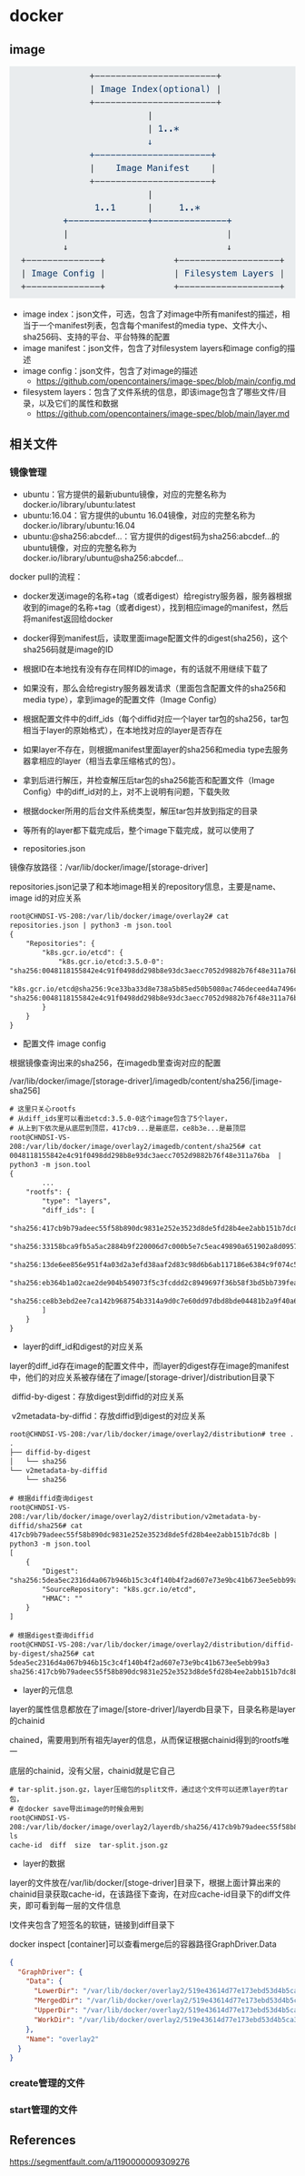 # docker



## image

<img src="img/docker-image.png" alt="docker-image" style="zoom: 67%;" />

- image index：json文件，可选，包含了对image中所有manifest的描述，相当于一个manifest列表，包含每个manifest的media type、文件大小、sha256码、支持的平台、平台特殊的配置
- image manifest：json文件，包含了对filesystem layers和image config的描述
- image config：json文件，包含了对image的描述
  - https://github.com/opencontainers/image-spec/blob/main/config.md
- filesystem layers：包含了文件系统的信息，即该image包含了哪些文件/目录，以及它们的属性和数据
  - https://github.com/opencontainers/image-spec/blob/main/layer.md



## 相关文件

### 镜像管理

- ubuntu：官方提供的最新ubuntu镜像，对应的完整名称为docker.io/library/ubuntu:latest
- ubuntu:16.04：官方提供的ubuntu 16.04镜像，对应的完整名称为docker.io/library/ubuntu:16.04
- ubuntu:@sha256:abcdef...：官方提供的digest码为sha256:abcdef...的ubuntu镜像，对应的完整名称为docker.io/library/ubuntu@sha256:abcdef...

docker pull的流程：

- docker发送image的名称+tag（或者digest）给registry服务器，服务器根据收到的image的名称+tag（或者digest），找到相应image的manifest，然后将manifest返回给docker
- docker得到manifest后，读取里面image配置文件的digest(sha256)，这个sha256码就是image的ID
- 根据ID在本地找有没有存在同样ID的image，有的话就不用继续下载了
- 如果没有，那么会给registry服务器发请求（里面包含配置文件的sha256和media type），拿到image的配置文件（Image Config）
- 根据配置文件中的diff_ids（每个diffid对应一个layer tar包的sha256，tar包相当于layer的原始格式），在本地找对应的layer是否存在
- 如果layer不存在，则根据manifest里面layer的sha256和media type去服务器拿相应的layer（相当去拿压缩格式的包）。
- 拿到后进行解压，并检查解压后tar包的sha256能否和配置文件（Image Config）中的diff_id对的上，对不上说明有问题，下载失败
- 根据docker所用的后台文件系统类型，解压tar包并放到指定的目录
- 等所有的layer都下载完成后，整个image下载完成，就可以使用了



- repositories.json

镜像存放路径：/var/lib/docker/image/[storage-driver]

repositories.json记录了和本地image相关的repository信息，主要是name、image id的对应关系

```shell
root@CHNDSI-VS-208:/var/lib/docker/image/overlay2# cat repositories.json | python3 -m json.tool
{
    "Repositories": {
        "k8s.gcr.io/etcd": {
            "k8s.gcr.io/etcd:3.5.0-0": "sha256:0048118155842e4c91f0498dd298b8e93dc3aecc7052d9882b76f48e311a76ba",
            "k8s.gcr.io/etcd@sha256:9ce33ba33d8e738a5b85ed50b5080ac746deceed4a7496c550927a7a19ca3b6d": "sha256:0048118155842e4c91f0498dd298b8e93dc3aecc7052d9882b76f48e311a76ba"
        }
    }
}
```

- 配置文件 image config

根据镜像查询出来的sha256，在imagedb里查询对应的配置

/var/lib/docker/image/[storage-driver]/imagedb/content/sha256/[image-sha256]

```shell
# 这里只关心rootfs
# 从diff_ids里可以看出etcd:3.5.0-0这个image包含了5个layer，
# 从上到下依次是从底层到顶层，417cb9...是最底层，ce8b3e...是最顶层
root@CHNDSI-VS-208:/var/lib/docker/image/overlay2/imagedb/content/sha256# cat 0048118155842e4c91f0498dd298b8e93dc3aecc7052d9882b76f48e311a76ba  | python3 -m json.tool
{
		...
    "rootfs": {
        "type": "layers",
        "diff_ids": [
            "sha256:417cb9b79adeec55f58b890dc9831e252e3523d8de5fd28b4ee2abb151b7dc8b",
            "sha256:33158bca9fb5a5ac2884b9f220006d7c000b5e7c5eac49890a651902a8d09574",
            "sha256:13de6ee856e951f4a03d2a3efd38aaf2d83c98d6b6ab117186e6384c9f074c5a",
            "sha256:eb364b1a02cae2de904b549073f5c3fcddd2c8949697f36b58f3bd5bb739fea1",
            "sha256:ce8b3ebd2ee7ca142b968754b3314a9d0c7e60dd97dbd8bde04481b2a9f40a6f"
        ]
    }
}
```

- layer的diff_id和digest的对应关系

layer的diff_id存在image的配置文件中，而layer的digest存在image的manifest中，他们的对应关系被存储在了image/[storage-driver]/distribution目录下

​	diffid-by-digest：存放digest到diffid的对应关系

​	v2metadata-by-diffid：存放diffid到digest的对应关系

```shell
root@CHNDSI-VS-208:/var/lib/docker/image/overlay2/distribution# tree .
.
├── diffid-by-digest
│   └── sha256
└── v2metadata-by-diffid
    └── sha256

# 根据diffid查询digest
root@CHNDSI-VS-208:/var/lib/docker/image/overlay2/distribution/v2metadata-by-diffid/sha256# cat 417cb9b79adeec55f58b890dc9831e252e3523d8de5fd28b4ee2abb151b7dc8b | python3 -m json.tool
[
    {
        "Digest": "sha256:5dea5ec2316d4a067b946b15c3c4f140b4f2ad607e73e9bc41b673ee5ebb99a3",
        "SourceRepository": "k8s.gcr.io/etcd",
        "HMAC": ""
    }
]

# 根据digest查询diffid
root@CHNDSI-VS-208:/var/lib/docker/image/overlay2/distribution/diffid-by-digest/sha256# cat 5dea5ec2316d4a067b946b15c3c4f140b4f2ad607e73e9bc41b673ee5ebb99a3
sha256:417cb9b79adeec55f58b890dc9831e252e3523d8de5fd28b4ee2abb151b7dc8b
```

- layer的元信息

layer的属性信息都放在了image/[store-driver]/layerdb目录下，目录名称是layer的chainid

chained，需要用到所有祖先layer的信息，从而保证根据chainid得到的rootfs唯一

底层的chainid，没有父层，chainid就是它自己

```shell
# tar-split.json.gz，layer压缩包的split文件，通过这个文件可以还原layer的tar包，
# 在docker save导出image的时候会用到
root@CHNDSI-VS-208:/var/lib/docker/image/overlay2/layerdb/sha256/417cb9b79adeec55f58b890dc9831e252e3523d8de5fd28b4ee2abb151b7dc8b# ls
cache-id  diff  size  tar-split.json.gz
```

- layer的数据

layer的文件放在/var/lib/docker/[stoge-driver]目录下，根据上面计算出来的chainid目录获取cache-id，在该路径下查询，在对应cache-id目录下的diff文件夹，即可看到每一层的文件信息

l文件夹包含了短签名的软链，链接到diff目录下

docker inspect [container]可以查看merge后的容器路径GraphDriver.Data

```json
{
  "GraphDriver": {
    "Data": {
      "LowerDir": "/var/lib/docker/overlay2/519e43614d77e173ebd53d4b5ca3d770cdf4cdaeebc06951b2bf1c8051bf9623-init/diff:/var/lib/docker/overlay2/90319a180aa85b21f68715d05bf146e2eb5773c62047f56bb28ec74479489a49/diff:/var/lib/docker/overlay2/74b09b2563b7bffad9eb130240ddcce0e3fc7f9ee617aa2246d3b54ef3769a27/diff:/var/lib/docker/overlay2/8506ee95a91c488225acff25d3a46b9b4e0bf408a6c2d55e50ef3820eba938ed/diff:/var/lib/docker/overlay2/185f0f1a65a3085d9b35a895f54495a40fb26492c383dabecba268a1fd4d0e31/diff:/var/lib/docker/overlay2/03be68990e5d5f43b6395720a93840428f56cdd5c2c3fb54f2243f86952cc6d5/diff:/var/lib/docker/overlay2/7561da8529d7d28d1a8aced13975a4ae9724f8d5e97cd5378b03e6c0a6407e35/diff:/var/lib/docker/overlay2/f112beeeea674e0c1bc3fbdba8e7404a21bb0eef3a755b66ca94d0cb52a1577d/diff:/var/lib/docker/overlay2/c82cddb579c703c9509f1978986f19c145f5bc6049175654c3d9faf1ce8352c5/diff:/var/lib/docker/overlay2/857a568744f619eb587245b1c5f0f8945746f6b18ac736dff962c455572cd4ff/diff:/var/lib/docker/overlay2/74a7d017a0556c8f1b4de3d5fb82fbaaf1e4fc3e6b18b201faa527915d55d507/diff:/var/lib/docker/overlay2/2e8d49c207cefcfc105bd43c7b50b2ce42cd6a9e19475bb7291ed69748a96f11/diff:/var/lib/docker/overlay2/8751467a51b13d676bd1f72d6b117310b0f7c93732d5033164d525ce23d9033a/diff:/var/lib/docker/overlay2/69374c04c2e8436c65fc27dcadf6e00ec486eec855edda75098e0b45101f8b61/diff:/var/lib/docker/overlay2/01574bd97d55397bee2bfd3cfc291df07edc64e11deb7078cdc32e50c1f84ca5/diff:/var/lib/docker/overlay2/4d340379817f2ed8d2a47b304dfa9a6698f6d337559186f62d3e949e37e7e889/diff:/var/lib/docker/overlay2/27cc7030ff8eb06dcf108d1a9ff412e3242b66ee8b311d83f8623af3b99561c8/diff",
      "MergedDir": "/var/lib/docker/overlay2/519e43614d77e173ebd53d4b5ca3d770cdf4cdaeebc06951b2bf1c8051bf9623/merged",
      "UpperDir": "/var/lib/docker/overlay2/519e43614d77e173ebd53d4b5ca3d770cdf4cdaeebc06951b2bf1c8051bf9623/diff",
      "WorkDir": "/var/lib/docker/overlay2/519e43614d77e173ebd53d4b5ca3d770cdf4cdaeebc06951b2bf1c8051bf9623/work"
    },
    "Name": "overlay2"
  }
}
```



### create管理的文件



### start管理的文件



## References

https://segmentfault.com/a/1190000009309276
